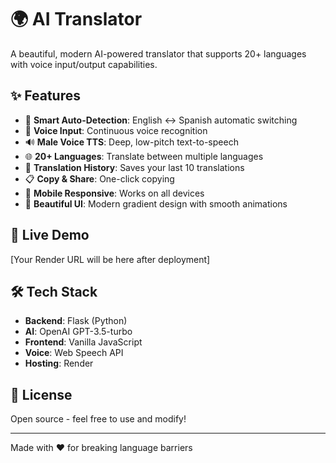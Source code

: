 # 🌍 AI Translator

A beautiful, modern AI-powered translator that supports 20+ languages with voice input/output capabilities.

## ✨ Features

- 🔄 **Smart Auto-Detection**: English ↔ Spanish automatic switching
- 🎤 **Voice Input**: Continuous voice recognition
- 🔊 **Male Voice TTS**: Deep, low-pitch text-to-speech
- 🌐 **20+ Languages**: Translate between multiple languages
- 💾 **Translation History**: Saves your last 10 translations
- 📋 **Copy & Share**: One-click copying
- 📱 **Mobile Responsive**: Works on all devices
- 🎨 **Beautiful UI**: Modern gradient design with smooth animations

## 🚀 Live Demo

[Your Render URL will be here after deployment]

## 🛠️ Tech Stack

- **Backend**: Flask (Python)
- **AI**: OpenAI GPT-3.5-turbo
- **Frontend**: Vanilla JavaScript
- **Voice**: Web Speech API
- **Hosting**: Render

## 📝 License

Open source - feel free to use and modify!

---

Made with ❤️ for breaking language barriers

